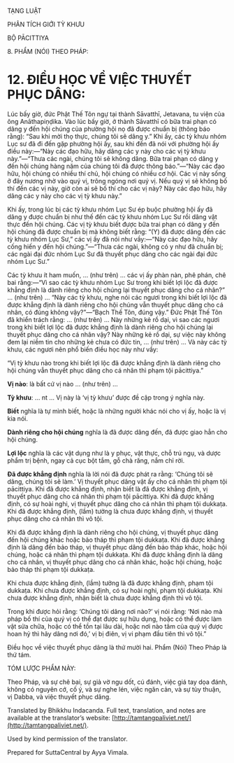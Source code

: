  

TẠNG LUẬT

PHÂN TÍCH GIỚI TỲ KHƯU

BỘ PĀCITTIYA

8\. PHẨM (NÓI) THEO PHÁP:

# 12\. ĐIỀU HỌC VỀ VIỆC THUYẾT PHỤC DÂNG:

Lúc bấy giờ, đức Phật Thế Tôn ngự tại thành Sāvatthī, Jetavana, tu viện của ông Anāthapiṇḍika. Vào lúc bấy giờ, ở thành Sāvatthī có bữa trai phạn có dâng y đến hội chúng của phường hội nọ đã được chuẩn bị (thông báo rằng): “Sau khi mời thọ thực, chúng tôi sẽ dâng y.” Khi ấy, các tỳ khưu nhóm Lục sư đã đi đến gặp phường hội ấy, sau khi đến đã nói với phường hội ấy điều này:—“Này các đạo hữu, hãy dâng các y này cho các vị tỳ khưu này.”—“Thưa các ngài, chúng tôi sẽ không dâng. Bữa trai phạn có dâng y đến hội chúng hàng năm của chúng tôi đã được thông báo.”—“Này các đạo hữu, hội chúng có nhiều thí chủ, hội chúng có nhiều cơ hội. Các vị này sống ở đây nương nhờ vào quý vị, trông ngóng nơi quý vị. Nếu quý vị sẽ không bố thí đến các vị này, giờ còn ai sẽ bố thí cho các vị này? Này các đạo hữu, hãy dâng các y này cho các vị tỳ khưu này.”

Khi ấy, trong lúc bị các tỳ khưu nhóm Lục Sư ép buộc phường hội ấy đã dâng y được chuẩn bị như thế đến các tỳ khưu nhóm Lục Sư rồi dâng vật thực đến hội chúng. Các vị tỳ khưu biết được bữa trai phạn có dâng y đến hội chúng đã được chuẩn bị mà không biết rằng: “(Y) đã được dâng đến các tỳ khưu nhóm Lục Sư,” các vị ấy đã nói như vầy:—“Này các đạo hữu, hãy cống hiến y đến hội chúng.”—“Thưa các ngài, không có y như đã chuẩn bị; các ngài đại đức nhóm Lục Sư đã thuyết phục dâng cho các ngài đại đức nhóm Lục Sư.”

Các tỳ khưu ít ham muốn, … (như trên) … các vị ấy phàn nàn, phê phán, chê bai rằng:—“Vì sao các tỳ khưu nhóm Lục Sư trong khi biết lợi lộc đã được khẳng định là dành riêng cho hội chúng lại thuyết phục dâng cho cá nhân?” … (như trên) … “Này các tỳ khưu, nghe nói các ngươi trong khi biết lợi lộc đã được khẳng định là dành riêng cho hội chúng vẫn thuyết phục dâng cho cá nhân, có đúng không vậy?”—“Bạch Thế Tôn, đúng vậy.” Đức Phật Thế Tôn đã khiển trách rằng: … (như trên) … Này những kẻ rồ dại, vì sao các ngươi trong khi biết lợi lộc đã được khẳng định là dành riêng cho hội chúng lại thuyết phục dâng cho cá nhân vậy? Này những kẻ rồ dại, sự việc này không đem lại niềm tin cho những kẻ chưa có đức tin, … (như trên) … Và này các tỳ khưu, các ngươi nên phổ biến điều học này như vầy:

“Vị tỳ khưu nào trong khi biết lợi lộc đã được khẳng định là dành riêng cho hội chúng vẫn thuyết phục dâng cho cá nhân thì phạm tội pācittiya.”

**Vị nào**: là bất cứ vị nào … (như trên) …

**Tỳ khưu**: … nt … Vị này là ‘vị tỳ khưu’ được đề cập trong ý nghĩa này.

**Biết** nghĩa là tự mình biết, hoặc là những người khác nói cho vị ấy, hoặc là vị kia nói.

**Dành riêng cho hội chúng** nghĩa là đã được dâng đến, đã được giao hẳn cho hội chúng.

**Lợi lộc** nghĩa là các vật dụng như là y phục, vật thực, chỗ trú ngụ, và dược phẩm trị bệnh, ngay cả cục bột tắm, gỗ chà răng, nắm chỉ rời.

**Đã được khẳng định** nghĩa là lời nói đã được phát ra rằng: ‘Chúng tôi sẽ dâng, chúng tôi sẽ làm.’ Vị thuyết phục dâng vật ấy cho cá nhân thì phạm tội pācittiya. Khi đã được khẳng định, nhận biết là đã được khẳng định, vị thuyết phục dâng cho cá nhân thì phạm tội pācittiya. Khi đã được khẳng định, có sự hoài nghi, vị thuyết phục dâng cho cá nhân thì phạm tội dukkaṭa. Khi đã được khẳng định, (lầm) tưởng là chưa được khẳng định, vị thuyết phục dâng cho cá nhân thì vô tội.

Khi đã được khẳng định là dành riêng cho hội chúng, vị thuyết phục dâng đến hội chúng khác hoặc bảo tháp thì phạm tội dukkaṭa. Khi đã được khẳng định là dâng đến bảo tháp, vị thuyết phục dâng đến bảo tháp khác, hoặc hội chúng, hoặc cá nhân thì phạm tội dukkaṭa. Khi đã được khẳng định là dâng cho cá nhân, vị thuyết phục dâng cho cá nhân khác, hoặc hội chúng, hoặc bảo tháp thì phạm tội dukkaṭa.

Khi chưa được khẳng định, (lầm) tưởng là đã được khẳng định, phạm tội dukkaṭa. Khi chưa được khẳng định, có sự hoài nghi, phạm tội dukkaṭa. Khi chưa được khẳng định, nhận biết là chưa được khẳng định thì vô tội.

Trong khi được hỏi rằng: ‘Chúng tôi dâng nơi nào?’ vị nói rằng: ‘Nơi nào mà pháp bố thí của quý vị có thể đạt được sự hữu dụng, hoặc có thể được làm vật sửa chữa, hoặc có thể tồn tại lâu dài, hoặc nơi nào tâm của quý vị được hoan hỷ thì hãy dâng nơi đó,’ vị bị điên, vị vi phạm đầu tiên thì vô tội.”

Điều học về việc thuyết phục dâng là thứ mười hai. Phẩm (Nói) Theo Pháp là thứ tám.

TÓM LƯỢC PHẨM NÀY:

Theo Pháp, và sự chê bai, sự giả vờ ngu dốt, cú đánh, việc giá tay dọa đánh, không có nguyên cớ, cố ý, và sự nghe lén, việc ngăn cản, và sự tùy thuận, vị Dabba, và việc thuyết phục dâng.

Translated by Bhikkhu Indacanda. Full text, translation, and notes are available at the translator’s website: [http://tamtangpaliviet.net/](http://tamtangpaliviet.net/).

Used by kind permission of the translator.

Prepared for SuttaCentral by Ayya Vimala.